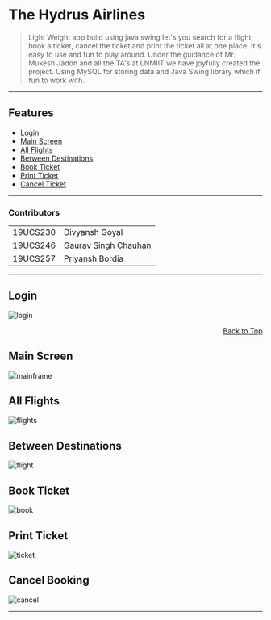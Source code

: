 # The Hydrus Airlines

> Light Weight app build using java swing let's you search for a flight, book a ticket, cancel the ticket and print the ticket all at one place. 
> It's easy to use and fun to play around. Under the guidance of Mr. Mukesh Jadon and all the TA's at LNMIIT we have joyfully created the project.
> Using MySQL for storing data and Java Swing library which if fun to work with.

<hr>

<h2>Features</h2>
<ul id = "#top">
	<li><a href = "#login">Login</a></li>
	<li><a href = "#mainframe">Main Screen</a></li>
	<li><a href = "#flights">All Flights</a></li>
	<li><a href = "#flight">Between Destinations</a></li>
	<li><a href = "#book">Book Ticket</a></li>
	<li><a href = "#print">Print Ticket</a></li>
	<li><a href = "#cancel">Cancel Ticket</a></li>
</ul>

<hr>


### Contributors

<table>
	<tr>
		<td>19UCS230 </td> <td>Divyansh Goyal </td>		
	</tr>
	<tr>
		<td>19UCS246 </td> <td> Gaurav Singh Chauhan </td>
	</tr>
	<tr>
		<td>19UCS257 </td> <td> Priyansh Bordia </td>
	</tr>
</table>

<hr>

<h2 id="login">Login</h2>

![login](./Screenshots/login.jpeg)

<div align = "right" style="text-decoration = none !important">
	<a class = "button" role="button" href ="#top">
		Back to Top <i class="bi bi-arrow-bar-up"></i>
	</a>
</div>

<h2 id="mainframe">Main Screen</h2>

![mainframe](./Screenshots/mainframe.jpeg)

<h2 id="flights">All Flights</h2>

![flights](./Screenshots/flights.jpeg)

<h2 id="flight">Between Destinations</h2>

![flight](./Screenshots/flight.jpeg)

<h2 id="book">Book Ticket</h2>

![book](./Screenshots/book.jpeg)

<h2 id="print">Print Ticket</h2>

![ticket](./Screenshots/print.jpeg)

<h2 id="cancel">Cancel Booking</h2>

![cancel](./Screenshots/cancel.jpeg)

<hr>
